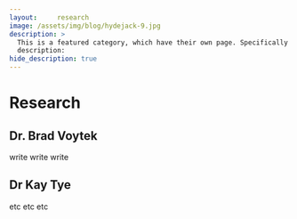 ```yaml
---
layout:     research
image: /assets/img/blog/hydejack-9.jpg
description: >
  This is a featured category, which have their own page. Specifically for the research page. 
  description: 
hide_description: true
---
```


# Research

## Dr. Brad Voytek
write write write


## Dr Kay Tye
etc etc etc 